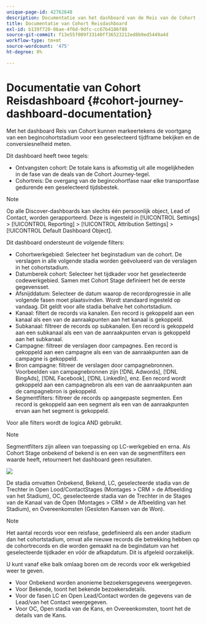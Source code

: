 ```yaml
---
unique-page-id: 42762648
description: Documentatie van het dashboard van de Reis van de Cohort - [!DNL Marketo Measure] - Productdocumentatie
title: Documentatie van Cohort Reisdashboard
exl-id: b139f720-86ae-4f6d-9dfc-cc67b4186f88
source-git-commit: f13e55f009f33140ff36523212ed8b9ed5449a4d
workflow-type: tm+mt
source-wordcount: '475'
ht-degree: 0%

---
```


# Documentatie van Cohort Reisdashboard {#cohort-journey-dashboard-documentation}

Met het dashboard Reis van Cohort kunnen markeertekens de voortgang van een begincohortstadium voor een geselecteerd tijdframe bekijken en de conversiesnelheid meten.

Dit dashboard heeft twee tegels:

* Ontvangsten cohort: De totale kans is afkomstig uit alle mogelijkheden in de fase van de deals van de Cohort Journey-tegel.
* Cohortreis: De overgang van de begincohortfase naar elke transportfase gedurende een geselecteerd tijdsbestek.

>[!NOTE]
>
>Op alle Discover-dashboards kan slechts één persoonlijk object, Lead of Contact, worden gerapporteerd. Deze is ingesteld in [!UICONTROL Settings] > [!UICONTROL Reporting] > [!UICONTROL Attribution Settings] > [!UICONTROL Default Dashboard Object].

Dit dashboard ondersteunt de volgende filters:

* Cohortwerkgebied: Selecteer het beginstadium van de cohort. De verslagen in alle volgende stadia worden geëvolueerd van de verslagen in het cohortstadium.
* Datumbereik cohort: Selecteer het tijdkader voor het geselecteerde codewerkgebied. Samen met Cohort Stage definieert het de eerste gegevensset.
* Afsnijddatum: Selecteer de datum waarop de recordprogressie in alle volgende fasen moet plaatsvinden. Wordt standaard ingesteld op vandaag. Dit geldt voor alle stadia behalve het cohortstadium.
* Kanaal: filtert de records via kanalen. Een record is gekoppeld aan een kanaal als een van de aanraakpunten aan het kanaal is gekoppeld.
* Subkanaal: filtreer de records op subkanalen. Een record is gekoppeld aan een subkanaal als een van de aanraakpunten ervan is gekoppeld aan het subkanaal.
* Campagne: filtreer de verslagen door campagnes. Een record is gekoppeld aan een campagne als een van de aanraakpunten aan de campagne is gekoppeld.
* Bron campagne: filtreer de verslagen door campagnebronnen. Voorbeelden van campagnebronnen zijn [!DNL Adwords], [!DNL BingAds], [!DNL Facebook], [!DNL LinkedIn], enz. Een record wordt gekoppeld aan een campagnebron als een van de aanraakpunten aan de campagnebron is gekoppeld.
* Segmentfilters: filtreer de records op aangepaste segmenten. Een record is gekoppeld aan een segment als een van de aanraakpunten ervan aan het segment is gekoppeld.

Voor alle filters wordt de logica AND gebruikt.

>[!NOTE]
>
>Segmentfilters zijn alleen van toepassing op LC-werkgebied en erna. Als Cohort Stage onbekend of bekend is en een van de segmentfilters een waarde heeft, retourneert het dashboard geen resultaten.

![](assets/one-2.png)

De stadia omvatten Onbekend, Bekend, LC, geselecteerde stadia van de Trechter in Open Lood/ContactStages (Montages > CRM > de Afbeelding van het Stadium), OC, geselecteerde stadia van de Trechter in de Stages van de Kanaal van de Open (Montages > CRM > de Afbeelding van het Stadium), en Overeenkomsten (Gesloten Kansen van de Won).

>[!NOTE]
>
>Het aantal records voor een reisfase, gedefinieerd als een ander stadium dan het cohortstadium, omvat alle nieuwe records die betrekking hebben op de cohortrecords en die worden gemaakt na de begindatum van het geselecteerde tijdkader en vóór de afkapdatum. Dit is afgeleid oorzakelijk.

U kunt vanaf elke balk omlaag boren om de records voor elk werkgebied weer te geven.

* Voor Onbekend worden anonieme bezoekersgegevens weergegeven.
* Voor Bekende, toont het bekende bezoekersdetails.
* Voor de fasen LC en Open Lead/Contact worden de gegevens van de Lead/van het Contact weergegeven.
* Voor OC, Open stadia van de Kans, en Overeenkomsten, toont het de details van de Kans.
